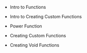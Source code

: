 * Intro to Functions

* Intro to Creating Custom Functions

* Power Function

* Creating Custom Functions

* Creating Void Functions

